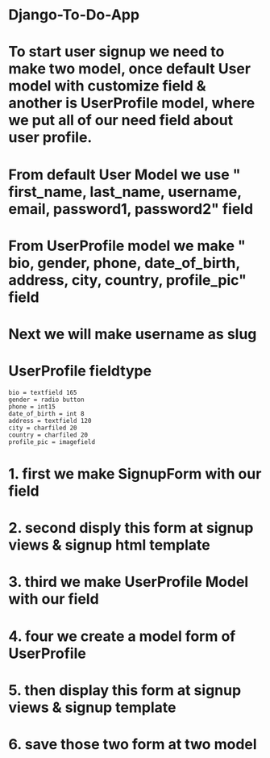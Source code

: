 # Django-To-Do-App

# To start user signup we need to make two model, once default User model with customize field & another is UserProfile model, where we put all of our need field about user profile.

# From default User Model we use " first_name, last_name, username, email, password1, password2" field

# From UserProfile model we make " bio, gender, phone, date_of_birth, address, city, country, profile_pic" field

# Next we will make username as slug


# UserProfile fieldtype

    bio = textfield 165
    gender = radio button
    phone = int15
    date_of_birth = int 8
    address = textfield 120
    city = charfiled 20
    country = charfiled 20
    profile_pic = imagefield

# 1. first we make SignupForm with our field
# 2. second disply this form at signup views & signup html template
# 3. third we make UserProfile Model with our field
# 4. four we create a model form of UserProfile
# 5. then display this form at signup views & signup template
# 6. save those two form at two model
